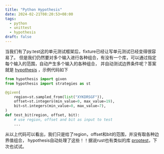 ```yaml
---
title: "Python Hypothesis"
date: 2024-02-21T08:20:53+08:00
tags:
  - python
  - unittest
  - hypothesis
draft: false
---
```


当我们有了py.test这的单元测试框架后，fixture已经让写单元测试已经变得很容易了。
但是我们仍然要对多个输入进行各种组合，有没有一个库，可以通过指定每个输入的范围，自动产生多个输入的各种组合，
并自动测试边界条件呢？答案就是 [hypothesis](https://hypothesis.readthedocs.io/en/latest/) ，示例代码如下

```python
from hypothesis import given
from hypothesis import strategies as st

@given(
    region=st.sampled_from(list("XYKDRSGF")),
    offset=st.integers(min_value=0, max_value=19),
    bit=st.integers(min_value=0, max_value=7),
)
def test_bit(region, offset, bit):
    # use region, offset and bit as input to test
    ...

```

从以上代码可以看出，我们只是给了region，offset和bit的范围，并没有取各种边界值组合，
hypothesis自动处理了这些！！据说rust也有类似的库 [proptest](https://proptest-rs.github.io/proptest/proptest/index.html)，下次也试试。